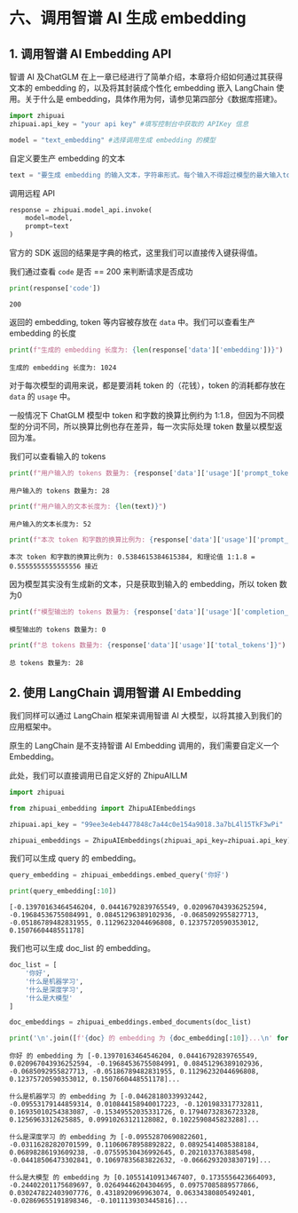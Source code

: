 # 六、调用智谱 AI 生成 embedding


## 1. 调用智谱 AI Embedding API

智谱 AI 及ChatGLM 在上一章已经进行了简单介绍，本章将介绍如何通过其获得文本的 embedding 的，以及将其封装成个性化 embedding 嵌入 LangChain 使用。关于什么是 embedding，具体作用为何，请参见第四部分《数据库搭建》。


```python
import zhipuai
zhipuai.api_key = "your api key" #填写控制台中获取的 APIKey 信息

model = "text_embedding" #选择调用生成 embedding 的模型
```

自定义要生产 embedding 的文本


```python
text = "要生成 embedding 的输入文本，字符串形式。每个输入不得超过模型的最大输入tokens数量512"
```

调用远程 API


```python
response = zhipuai.model_api.invoke(
    model=model,
    prompt=text
)
```

官方的 SDK 返回的结果是字典的格式，这里我们可以直接传入键获得值。

我们通过查看 `code` 是否 == 200 来判断请求是否成功


```python
print(response['code'])
```

    200


返回的 embedding, token 等内容被存放在 `data` 中。我们可以查看生产 embedding 的长度


```python
print(f"生成的 embedding 长度为: {len(response['data']['embedding'])}")
```

    生成的 embedding 长度为: 1024


对于每次模型的调用来说，都是要消耗 token 的（花钱），token 的消耗都存放在 `data` 的 `usage` 中。 

一般情况下 ChatGLM 模型中 token 和字数的换算比例约为 1:1.8，但因为不同模型的分词不同，所以换算比例也存在差异，每一次实际处理 token 数量以模型返回为准。



我们可以查看输入的 tokens


```python
print(f"用户输入的 tokens 数量为: {response['data']['usage']['prompt_tokens']}")
```

    用户输入的 tokens 数量为: 28



```python
print(f"用户输入的文本长度为: {len(text)}")
```

    用户输入的文本长度为: 52



```python
print(f"本次 token 和字数的换算比例为: {response['data']['usage']['prompt_tokens']/len(text)}, 和理论值 1:1.8 = {1/1.8} 接近")
```

    本次 token 和字数的换算比例为: 0.5384615384615384, 和理论值 1:1.8 = 0.5555555555555556 接近


因为模型其实没有生成新的文本，只是获取到输入的 embedding，所以 token 数为0


```python
print(f"模型输出的 tokens 数量为: {response['data']['usage']['completion_tokens']}")
```

    模型输出的 tokens 数量为: 0



```python
print(f"总 tokens 数量为: {response['data']['usage']['total_tokens']}")
```

    总 tokens 数量为: 28


## 2. 使用 LangChain 调用智谱 AI Embedding

我们同样可以通过 LangChain 框架来调用智谱 AI 大模型，以将其接入到我们的应用框架中。

原生的 LangChain 是不支持智谱 AI Embedding 调用的，我们需要自定义一个 Embedding。

此处，我们可以直接调用已自定义好的 ZhipuAILLM


```python
import zhipuai
```


```python
from zhipuai_embedding import ZhipuAIEmbeddings
```


```python
zhipuai.api_key = "99ee3e4eb4477848c7a44c0e154a9018.3a7bL4l15TkF3wPi"

```


```python
zhipuai_embeddings = ZhipuAIEmbeddings(zhipuai_api_key=zhipuai.api_key)
```

我们可以生成 query 的 embedding。


```python
query_embedding = zhipuai_embeddings.embed_query('你好')

print(query_embedding[:10])
```

    [-0.13970163464546204, 0.04416792839765549, 0.020967043936252594, -0.19684536755084991, 0.08451296389102936, -0.0685092955827713, -0.05186789482831955, 0.11296232044696808, 0.12375720590353012, 0.1507660448551178]


我们也可以生成 doc_list 的 embedding。


```python
doc_list = [
    '你好',
    '什么是机器学习',
    '什么是深度学习',
    '什么是大模型'
]

doc_embeddings = zhipuai_embeddings.embed_documents(doc_list)
```


```python
print('\n'.join([f'{doc} 的 embedding 为 {doc_embedding[:10]}...\n' for doc, doc_embedding in zip(doc_list, doc_embeddings)]))
```

    你好 的 embedding 为 [-0.13970163464546204, 0.04416792839765549, 0.020967043936252594, -0.19684536755084991, 0.08451296389102936, -0.0685092955827713, -0.05186789482831955, 0.11296232044696808, 0.12375720590353012, 0.1507660448551178]...
    
    什么是机器学习 的 embedding 为 [-0.04628180339932442, -0.09553179144859314, 0.010844158940017223, -0.1201983317732811, 0.16935010254383087, -0.15349552035331726, 0.17940732836723328, 0.1256963312625885, 0.09910263121128082, 0.1022590845823288]...
    
    什么是深度学习 的 embedding 为 [-0.09552870690822601, -0.03116282820701599, 0.11060678958892822, 0.08925414085388184, 0.06898286193609238, -0.07559530436992645, 0.2021033763885498, -0.04418506473302841, 0.10697835683822632, -0.0666293203830719]...
    
    什么是大模型 的 embedding 为 [0.10551410913467407, 0.1735556423664093, -0.24402201175689697, 0.02649446204304695, 0.09757085889577866, 0.030247822403907776, 0.4318920969963074, 0.06334380805492401, -0.02869655191898346, -0.1011139303445816]...
    

